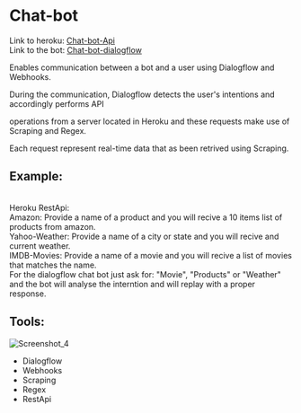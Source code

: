 # Chat-bot

Link to heroku: <a href="https://moshe-chatbot.herokuapp.com/swagger-ui.html">Chat-bot-Api</a>
<br>
Link to the bot: <a href="https://console.dialogflow.com/api-client/demo/embedded/c0c18567-ac2e-4aef-92ac-5f3ee106936e">Chat-bot-dialogflow</a>

Enables communication between a bot and a user using Dialogflow and Webhooks.

During the communication, Dialogflow detects the user's intentions and accordingly performs API

operations from a server located in Heroku and these requests make use of Scraping and Regex.

Each request represent real-time data that as been retrived using Scraping.

## Example:
<br>
Heroku RestApi:
<br>
Amazon: Provide a name of a product and you will recive a 10 items list of products from amazon.
<br>
Yahoo-Weather: Provide a name of a city or state and you will recive and current weather.
<br>
IMDB-Movies: Provide a name of a movie and you will recive a list of movies that matches the name.
<br>
For the dialogflow chat bot just ask for: "Movie", "Products" or "Weather" and the bot will analyse the interntion and will replay with a proper response.

## Tools:
![Screenshot_4](https://user-images.githubusercontent.com/76630855/196154093-be5ca9a3-89dc-4101-b9e1-48552d8eb6f5.png)

<ul>
  <li>Dialogflow</li>
  <li>Webhooks</li>
  <li>Scraping</li>
  <li>Regex</li>
  <li>RestApi</li>
</ul>

